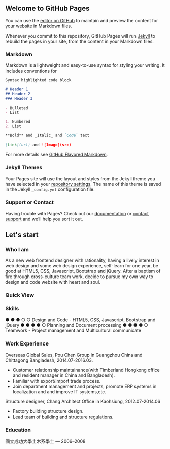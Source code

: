 ## Welcome to GitHub Pages

You can use the [editor on GitHub](https://github.com/ZoeChang/small-piece/edit/master/README.md) to maintain and preview the content for your website in Markdown files.

Whenever you commit to this repository, GitHub Pages will run [Jekyll](https://jekyllrb.com/) to rebuild the pages in your site, from the content in your Markdown files.

### Markdown

Markdown is a lightweight and easy-to-use syntax for styling your writing. It includes conventions for

```markdown
Syntax highlighted code block

# Header 1
## Header 2
### Header 3

- Bulleted
- List

1. Numbered
2. List

**Bold** and _Italic_ and `Code` text

[Link](url) and ![Image](src)
```

For more details see [GitHub Flavored Markdown](https://guides.github.com/features/mastering-markdown/).

### Jekyll Themes

Your Pages site will use the layout and styles from the Jekyll theme you have selected in your [repository settings](https://github.com/ZoeChang/small-piece/settings). The name of this theme is saved in the Jekyll `_config.yml` configuration file.

### Support or Contact

Having trouble with Pages? Check out our [documentation](https://help.github.com/categories/github-pages-basics/) or [contact support](https://github.com/contact) and we’ll help you sort it out.


## Let's start

### Who I am

As a new web frontend designer with rationality, having a lively interest in web design and some web design experience, self-learn for one year, be good at HTML5, CSS, Javascript, Bootstrap and jQuery. After a baptism of fire through cross-culture team work, decide to pursue my own way to design and code website with heart and soul.

### Quick View

### Skills
● ● ● ○ ○ Design and Code - HTML5, CSS, Javascript, Bootstrap and jQuery
● ● ● ● ○ Planning and Document processing
● ● ● ● ○ Teamwork - Project management and Multicultural communicate

### Work Experience

Overseas Global Sales, Pou Chen Group in Guangzhou China and Chittagong Bangladesh, 2014.07-2016.03.
- Customer relationship maintainance(with Timberland Hongkong office and resident manager in China and Bangladesh).
- Familiar with export/import trade process.
- Join department management and projects, promote ERP systems in localization and and improve IT systems,etc.

Structure designer, Chang Architect Office in Kaohsiung, 2012.07-2014.06
- Factory building structure design.
- Lead team of building and structure regulations.

### Education
國立成功大學土木系學士 — 2006–2008
